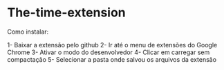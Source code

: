 # The-time-extension

Como instalar:

1- Baixar a extensão pelo github
2- Ir até o menu de extensões do Google Chrome
3- Ativar o modo do desenvolvedor
4- Clicar em carregar sem compactação
5- Selecionar a pasta onde salvou os arquivos da extensão
